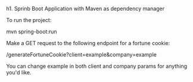 h1. Sprinb Boot Application with Maven as dependency manager

To run the project:

mvn spring-boot:run

Make a GET request to the following endpoint for a fortune cookie:

/generateFortuneCookie?client=example&company=example

You can change example in both client and company params for anything you'd like.

